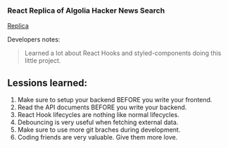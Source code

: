 ### React Replica of Algolia Hacker News Search

[Replica](https://hn.algolia.com/)

Developers notes:

> Learned a lot about React Hooks and styled-components doing this little project.

## Lessions learned:

1. Make sure to setup your backend BEFORE you write your frontend.
2. Read the API documents BEFORE you write your backend.
3. React Hook lifecycles are nothing like normal lifecycles.
4. Debouncing is very useful when fetching external data.
5. Make sure to use more git braches during development.
6. Coding friends are very valuable. Give them more love.
